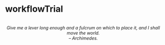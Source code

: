 # workflowTrial
<!-- QUOTE:START -->
<p align="center"><br><i>Give me a lever long enough and a fulcrum on which to place it, and I shall move the world.</i><br><i>– Archimedes.</i><br></p>
<!-- QUOTE:END -->

